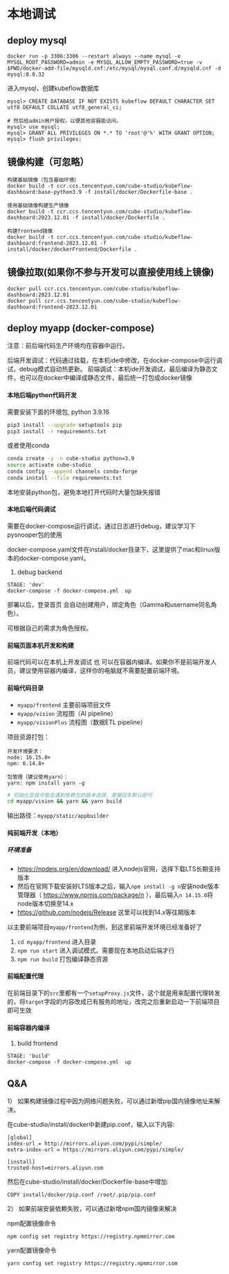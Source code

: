 
# 本地调试

## deploy mysql

```
docker run -p 3306:3306 --restart always --name mysql -e MYSQL_ROOT_PASSWORD=admin -e MYSQL_ALLOW_EMPTY_PASSWORD=true -v $PWD/docker-add-file/mysqld.cnf:/etc/mysql/mysql.conf.d/mysqld.cnf -d mysql:8.0.32
```
进入mysql，创建kubeflow数据库
```
mysql> CREATE DATABASE IF NOT EXISTS kubeflow DEFAULT CHARACTER SET utf8 DEFAULT COLLATE utf8_general_ci;

# 然后给admin用户授权，以便其他容器能访问。
mysql> use mysql;
mysql> GRANT ALL PRIVILEGES ON *.* TO 'root'@'%' WITH GRANT OPTION; 
mysql> flush privileges;
```

## 镜像构建（可忽略）

```
构建基础镜像（包含基础环境）
docker build -t ccr.ccs.tencentyun.com/cube-studio/kubeflow-dashboard:base-python3.9 -f install/docker/Dockerfile-base .

使用基础镜像构建生产镜像
docker build -t ccr.ccs.tencentyun.com/cube-studio/kubeflow-dashboard:2023.12.01 -f install/docker/Dockerfile .

构建frontend镜像
docker build -t ccr.ccs.tencentyun.com/cube-studio/kubeflow-dashboard:frontend-2023.12.01 -f install/docker/dockerFrontend/Dockerfile .
```

## 镜像拉取(如果你不参与开发可以直接使用线上镜像)
```
docker pull ccr.ccs.tencentyun.com/cube-studio/kubeflow-dashboard:2023.12.01
docker pull ccr.ccs.tencentyun.com/cube-studio/kubeflow-dashboard:frontend-2023.12.01
```

## deploy myapp (docker-compose)

注意：前后端代码生产环境均在容器中运行。

后端开发调试：代码通过挂载，在本机ide中修改，在docker-compose中运行调试，debug模式自动热更新。
前端调试：本机ide开发调试，最后编译为静态文件，也可以在docker中编译成静态文件，最后统一打包成docker镜像

#### 本地后端python代码开发

需要安装下面的环境包, python 3.9.16

```bash
pip3 install --upgrade setuptools pip 
pip3 install -r requirements.txt
```
或者使用conda
```bash
conda create -y -n cube-studio python=3.9
source activate cube-studio
conda config --append channels conda-forge
conda install --file requirements.txt
```
本地安装python包，避免本地打开代码时大量包缺失报错


#### 本地后端代码调试

需要在docker-compose运行调试，通过日志进行debug，建议学习下pysnooper包的使用

docker-compose.yaml文件在install/docker目录下，这里提供了mac和linux版本的docker-compose.yaml。

1) debug backend
```
STAGE: 'dev'
docker-compose -f docker-compose.yml  up
```

部署以后，登录首页 会自动创建用户，绑定角色（Gamma和username同名角色）。

可根据自己的需求为角色授权。

#### 前端页面本机开发和构建

前端代码可以在本机上开发调试  也 可以在容器内编译。如果你不是前端开发人员，建议使用容器内编译，这样你的电脑就不需要配置前端环境。

#### 前端代码目录

- `myapp/frontend` 主要前端项目文件
- `myapp/vision` 流程图（AI pipeline）
- `myapp/visionPlus` 流程图（数据ETL pipeline）

项目资源打包：
```
开发环境要求：
node: 16.15.0+
npm: 6.14.8+

包管理（建议使用yarn）：
yarn: npm install yarn -g

```
```sh
# 初始化安装可能会遇到依赖包的版本选择，直接回车默认即可
cd myapp/vision && yarn && yarn build
```
输出路径：`myapp/static/appbuilder`
#### 纯前端开发（本地）

##### 环境准备

- https://nodejs.org/en/download/ 进入nodejs官网，选择下载LTS长期支持版本
- 然后在官网下载安装好LTS版本之后，输入`npm install -g n`安装node版本管理器（ https://www.npmjs.com/package/n ），最后输入`n 14.15.0`将node版本切换至14.x
- https://github.com/nodejs/Release 这里可以找到14.x等往期版本


以主要前端项目`myapp/frontend`为例，到这里前端开发环境已经准备好了

1. `cd myapp/frontend` 进入目录
2. `npm run start` 进入调试模式。需要现在本地启动后端才行
3. `npm run build` 打包编译静态资源
#### 前端配置代理

在前端目录下的`src`里都有一个`setupProxy.js`文件，这个就是用来配置代理转发的，将`target`字段的内容改成已有服务的地址，改完之后重新启动一下前端项目即可生效
#### 前端容器内编译

1) build frontend
```
STAGE: 'build'
docker-compose -f docker-compose.yml  up
```

## Q&A
1） 如果构建镜像过程中因为网络问题失败，可以通过新增pip国内镜像地址来解决。

在cube-studio/install/docker中新建pip.conf，输入以下内容: 
```
[global]
index-url = http://mirrors.aliyun.com/pypi/simple/
extra-index-url = https://mirrors.aliyun.com/pypi/simple/

[install]
trusted-host=mirrors.aliyun.com
```
然后在cube-studio/install/docker/Dockerfile-base中增加:

```
COPY install/docker/pip.conf /root/.pip/pip.conf
```

2） 如果前端安装依赖失败，可以通过新增npm国内镜像来解决

npm配置镜像命令
```
npm config set registry https://registry.npmmirror.com
```

yarn配置镜像命令
```
yarn config set registry https://registry.npmmirror.com
```
